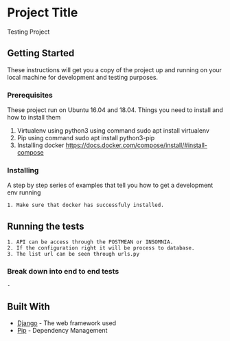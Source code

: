 # Project Title

Testing Project

## Getting Started

These instructions will get you a copy of the project up and running on your local machine for development and testing purposes.

### Prerequisites

These project run on Ubuntu 16.04 and 18.04. Things you need to install and how to install them

1. Virtualenv using python3 using command sudo apt install virtualenv
2. Pip using command sudo apt install python3-pip
3. Installing docker https://docs.docker.com/compose/install/#install-compose 

### Installing

A step by step series of examples that tell you how to get a development env running

```
1. Make sure that docker has successfuly installed.
```

## Running the tests

```
1. API can be access through the POSTMEAN or INSOMNIA.
2. If the configuration right it will be process to database.
3. The list url can be seen through urls.py

```

### Break down into end to end tests

```
-
```

## Built With

* [Django](https://docs.djangoproject.com/en/2.1/) - The web framework used
* [Pip](https://pypi.org/project/Django/) - Dependency Management

